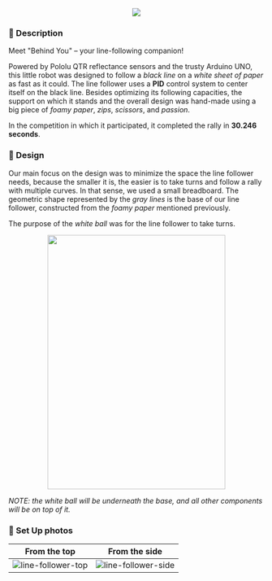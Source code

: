 <p align="center">
  <img src="https://github.com/VladWero08/BehindYou/assets/77508081/7f0ded33-c1a9-4340-bf5f-fb703a4a22a4"/>
</p>

### 📝 Description

Meet "Behind You" – your line-following companion!

Powered by Pololu QTR reflectance sensors and the trusty Arduino UNO, this little robot was designed to follow a *black line* on a *white sheet of paper* as fast as it could. The line follower uses a **PID** control system to center itself on the black line. Besides optimizing its following capacities, the support on which it stands and the overall design was hand-made using a big piece of *foamy paper*, *zips*, *scissors*, and *passion*.

In the competition in which it participated, it completed the rally in **30.246 seconds**.

### 🎨 Design

Our main focus on the design was to minimize the space the line follower needs, because the smaller it is, the easier is to take turns and follow a rally with multiple curves. In that sense, we used a small breadboard. 
The geometric shape represented by the *gray lines* is the base of our line follower, constructed from the *foamy paper* mentioned previously. 

The purpose of the *white ball* was for the line follower to take turns.

<p align="center">
  <img src="https://github.com/VladWero08/BehindYou/assets/77508081/f2e47476-9ae3-4f36-a24f-381ca11208ca" width="350" height="500"/>
</p>

*NOTE: the white ball will be underneath the base, and all other components will be on top of it.*

### 🔧 Set Up photos

| From the top | From the side|
| ---------- | ---------- |
| ![line-follower-top](https://github.com/VladWero08/BehindYou/assets/77508081/cba15810-bd71-4679-af9a-63c9a5fda432) | ![line-follower-side](https://github.com/VladWero08/BehindYou/assets/77508081/8bcb8047-fc6a-4135-a380-838f9ac25f3c) |
